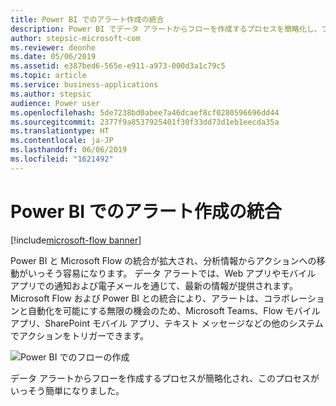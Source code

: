 ```yaml
---
title: Power BI でのアラート作成の統合
description: Power BI でデータ アラートからフローを作成するプロセスを簡略化し、プロセスをさらに簡単にしました。
author: stepsic-microsoft-com
ms.reviewer: deonhe
ms.date: 05/06/2019
ms.assetid: e387bed6-565e-e911-a973-000d3a1c79c5
ms.topic: article
ms.service: business-applications
ms.author: stepsic
audience: Power user
ms.openlocfilehash: 5de7238bd0abee7a46dcaef8cf0280596696dd44
ms.sourcegitcommit: 2377f9a8537925401f30f33dd73d1eb1eecda35a
ms.translationtype: HT
ms.contentlocale: ja-JP
ms.lasthandoff: 06/06/2019
ms.locfileid: "1621492"
---
```

# <a name="integrated-alert-creation-in-power-bi"></a>Power BI でのアラート作成の統合

[!include[microsoft-flow banner](../includes/microsoft-flow.md)]

Power BI と Microsoft Flow の統合が拡大され、分析情報からアクションへの移動がいっそう容易になります。 データ アラートでは、Web アプリやモバイル アプリでの通知および電子メールを通じて、最新の情報が提供されます。 Microsoft Flow および Power BI との統合により、アラートは、コラボレーションと自動化を可能にする無限の機会のため、Microsoft Teams、Flow モバイル アプリ、SharePoint モバイル アプリ、テキスト メッセージなどの他のシステムでアクションをトリガーできます。 

![Power BI でのフローの作成](media/PowerBIAlertCreation-1.png "Power BI でのフローの作成")

データ アラートからフローを作成するプロセスが簡略化され、このプロセスがいっそう簡単になりました。
